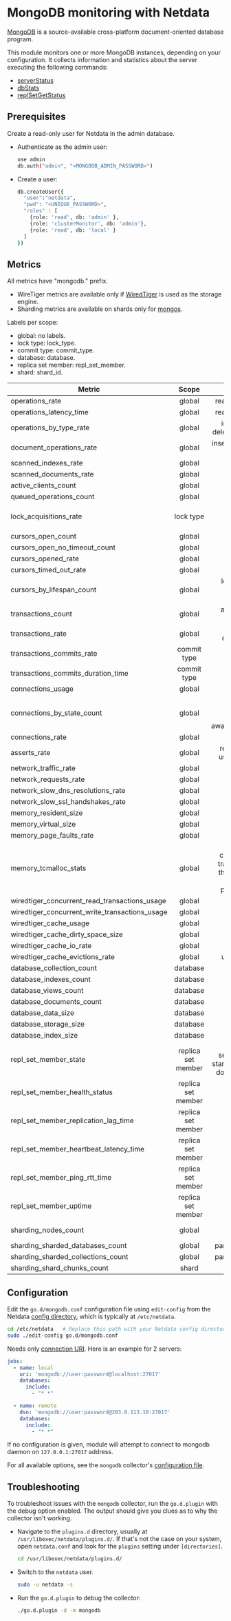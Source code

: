 <!--
title: "MongoDB monitoring with Netdata"
description: "Monitor the health and performance of MongoDB with zero configuration, per-second metric granularity, and interactive visualizations."
custom_edit_url: "https://github.com/netdata/go.d.plugin/edit/master/modules/mongodb/README.md"
sidebar_label: "mongodb-go.d.plugin (Recommended)"
learn_status: "Published"
learn_topic_type: "References"
learn_rel_path: "Integrations/Monitoring/Databases"
-->

# MongoDB monitoring with Netdata

[MongoDB](https://www.mongodb.com/) is a source-available cross-platform document-oriented database program.

This module monitors one or more MongoDB instances, depending on your configuration. It collects information and
statistics about the server executing the following commands:

- [serverStatus](https://docs.mongodb.com/manual/reference/command/serverStatus/)
- [dbStats](https://docs.mongodb.com/manual/reference/command/dbStats/)
- [replSetGetStatus](https://www.mongodb.com/docs/manual/reference/command/replSetGetStatus/)

## Prerequisites

Create a read-only user for Netdata in the admin database.

- Authenticate as the admin user:

  ```bash
  use admin
  db.auth("admin", "<MONGODB_ADMIN_PASSWORD>")
  ```

- Create a user:

  ```bash
  db.createUser({
    "user":"netdata",
    "pwd": "<UNIQUE_PASSWORD>",
    "roles" : [
      {role: 'read', db: 'admin' },
      {role: 'clusterMonitor', db: 'admin'},
      {role: 'read', db: 'local' }
    ]
  })
  ```

## Metrics

All metrics have "mongodb." prefix.

- WireTiger metrics are available only if [WiredTiger](https://docs.mongodb.com/v6.0/core/wiredtiger/) is used as the
  storage engine.
- Sharding metrics are available on shards only
  for [mongos](https://www.mongodb.com/docs/manual/reference/program/mongos/).

Labels per scope:

- global: no labels.
- lock type: lock_type.
- commit type: commit_type.
- database: database.
- replica set member: repl_set_member.
- shard: shard_id.

| Metric                                         |       Scope        |                                                        Dimensions                                                        |     Units      |
|------------------------------------------------|:------------------:|:------------------------------------------------------------------------------------------------------------------------:|:--------------:|
| operations_rate                                |       global       |                                                 reads, writes, commands                                                  |  operations/s  |
| operations_latency_time                        |       global       |                                                 reads, writes, commands                                                  |  milliseconds  |
| operations_by_type_rate                        |       global       |                                     insert, query, update, delete, getmore, command                                      |  operations/s  |
| document_operations_rate                       |       global       |                                           inserted, deleted, returned, updated                                           |  operations/s  |
| scanned_indexes_rate                           |       global       |                                                         scanned                                                          |   indexes/s    |
| scanned_documents_rate                         |       global       |                                                         scanned                                                          |  documents/s   |
| active_clients_count                           |       global       |                                                      reads, writes                                                       |    clients     |
| queued_operations_count                        |       global       |                                                      reads, writes                                                       |   operations   |
| lock_acquisitions_rate                         |     lock type      |                                    shared, exclusive, intent_shared, intent_exclusive                                    | acquisitions/s |
| cursors_open_count                             |       global       |                                                           open                                                           |    cursors     |
| cursors_open_no_timeout_count                  |       global       |                                                     open_no_timeout                                                      |    cursors     |
| cursors_opened_rate                            |       global       |                                                          opened                                                          |   cursors/s    |
| cursors_timed_out_rate                         |       global       |                                                        timed_out                                                         |   cursors/s    |
| cursors_by_lifespan_count                      |       global       |                                  le_1s, 1s_5s, 5s_15s, 15s_30s, 30s_1m, 1m_10m, ge_10m                                   |    cursors     |
| transactions_count                             |       global       |                                             active, inactive, open, prepared                                             |  transactions  |
| transactions_rate                              |       global       |                                          started, aborted, committed, prepared                                           | transactions/s |
| transactions_commits_rate                      |    commit type     |                                                      success, fail                                                       |   commits/s    |
| transactions_commits_duration_time             |    commit type     |                                                         commits                                                          |  milliseconds  |
| connections_usage                              |       global       |                                                     available, used                                                      |  connections   |
| connections_by_state_count                     |       global       |                      active, threaded, exhaust_is_master, exhaust_hello, awaiting_topology_changes                       |  connections   |
| connections_rate                               |       global       |                                                         created                                                          | connections/s  |
| asserts_rate                                   |       global       |                                     regular, warning, msg, user, tripwire, rollovers                                     |   asserts/s    |
| network_traffic_rate                           |       global       |                                                         in, out                                                          |    bytes/s     |
| network_requests_rate                          |       global       |                                                         requests                                                         |   requests/s   |
| network_slow_dns_resolutions_rate              |       global       |                                                         slow_dns                                                         | resolutions/s  |
| network_slow_ssl_handshakes_rate               |       global       |                                                         slow_ssl                                                         |  handshakes/s  |
| memory_resident_size                           |       global       |                                                           used                                                           |     bytes      |
| memory_virtual_size                            |       global       |                                                           used                                                           |     bytes      |
| memory_page_faults_rate                        |       global       |                                                         pgfaults                                                         |   pgfaults/s   |
| memory_tcmalloc_stats                          |       global       | allocated, central_cache_freelist, transfer_cache_freelist, thread_cache_freelists, pageheap_freelist, pageheap_unmapped |     bytes      |
| wiredtiger_concurrent_read_transactions_usage  |       global       |                                                     available, used                                                      |  transactions  |
| wiredtiger_concurrent_write_transactions_usage |       global       |                                                     available, used                                                      |  transactions  |
| wiredtiger_cache_usage                         |       global       |                                                           used                                                           |     bytes      |
| wiredtiger_cache_dirty_space_size              |       global       |                                                          dirty                                                           |     bytes      |
| wiredtiger_cache_io_rate                       |       global       |                                                      read, written                                                       |    pages/s     |
| wiredtiger_cache_evictions_rate                |       global       |                                                   unmodified, modified                                                   |    pages/s     |
| database_collection_count                      |      database      |                                                       collections                                                        |  collections   |
| database_indexes_count                         |      database      |                                                         indexes                                                          |    indexes     |
| database_views_count                           |      database      |                                                          views                                                           |     views      |
| database_documents_count                       |      database      |                                                        documents                                                         |   documents    |
| database_data_size                             |      database      |                                                        data_size                                                         |     bytes      |
| database_storage_size                          |      database      |                                                       storage_size                                                       |     bytes      |
| database_index_size                            |      database      |                                                        index_size                                                        |     bytes      |
| repl_set_member_state                          | replica set member |               primary, startup, secondary, recovering, startup2, unknown, arbiter, down, rollback, removed               |     state      |
| repl_set_member_health_status                  | replica set member |                                                         up, down                                                         |     status     |
| repl_set_member_replication_lag_time           | replica set member |                                                     replication_lag                                                      |  milliseconds  |
| repl_set_member_heartbeat_latency_time         | replica set member |                                                    heartbeat_latency                                                     |  milliseconds  |
| repl_set_member_ping_rtt_time                  | replica set member |                                                         ping_rtt                                                         |  milliseconds  |
| repl_set_member_uptime                         | replica set member |                                                          uptime                                                          |    seconds     |
| sharding_nodes_count                           |       global       |                                                shard_aware, shard_unaware                                                |     nodes      |
| sharding_sharded_databases_count               |       global       |                                                partitioned, unpartitioned                                                |   databases    |
| sharding_sharded_collections_count             |       global       |                                                partitioned, unpartitioned                                                |  collections   |
| sharding_shard_chunks_count                    |       shard        |                                                          chunks                                                          |     chunks     |

## Configuration

Edit the `go.d/mongodb.conf` configuration file using `edit-config` from the
Netdata [config directory](https://learn.netdata.cloud/docs/configure/nodes), which is typically at `/etc/netdata`.

```bash
cd /etc/netdata   # Replace this path with your Netdata config directory, if different
sudo ./edit-config go.d/mongodb.conf
```

Needs only [connection URI](https://www.mongodb.com/docs/drivers/go/current/fundamentals/connection/#connection-uri).
Here is an example for 2 servers:

```yaml
jobs:
  - name: local
    uri: 'mongodb://user:password@localhost:27017'
    databases:
      include:
        - "* *"

  - name: remote
    dsn: 'mongodb://user:password@203.0.113.10:27017'
    databases:
      include:
        - "* *"
```

If no configuration is given, module will attempt to connect to mongodb daemon on `127.0.0.1:27017` address.

For all available options, see the `mongodb`
collector's [configuration file](https://github.com/netdata/go.d.plugin/blob/master/config/go.d/mongodb.conf).

## Troubleshooting

To troubleshoot issues with the `mongodb` collector, run the `go.d.plugin` with the debug option enabled. The output
should give you clues as to why the collector isn't working.

- Navigate to the `plugins.d` directory, usually at `/usr/libexec/netdata/plugins.d/`. If that's not the case on
  your system, open `netdata.conf` and look for the `plugins` setting under `[directories]`.

  ```bash
  cd /usr/libexec/netdata/plugins.d/
  ```

- Switch to the `netdata` user.

  ```bash
  sudo -u netdata -s
  ```

- Run the `go.d.plugin` to debug the collector:

  ```bash
  ./go.d.plugin -d -m mongodb
  ```
